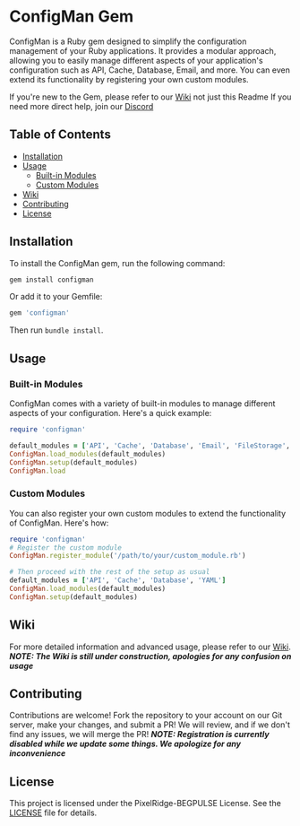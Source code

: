 # ConfigMan Gem

ConfigMan is a Ruby gem designed to simplify the configuration management of your Ruby applications. It provides a modular approach, allowing you to easily manage different aspects of your application's configuration such as API, Cache, Database, Email, and more. You can even extend its functionality by registering your own custom modules.

If you're new to the Gem, please refer to our [Wiki](https://git.pixelridgesoftworks.com/PixelRidge-Softworks/ConfigMan/wiki/ConfigMan-Wiki-Home) not just this Readme
If you need more direct help, join our [Discord](https://discord.pixelridgesoftworks.com)

## Table of Contents

- [Installation](#installation)
- [Usage](#usage)
  - [Built-in Modules](#built-in-modules)
  - [Custom Modules](#custom-modules)
- [Wiki](#wiki)
- [Contributing](#contributing)
- [License](#license)

## Installation

To install the ConfigMan gem, run the following command:

```bash
gem install configman
```

Or add it to your Gemfile:

```bash
gem 'configman'
```

Then run `bundle install`.

## Usage

### Built-in Modules

ConfigMan comes with a variety of built-in modules to manage different aspects of your configuration. Here's a quick example:

```ruby
require 'configman'

default_modules = ['API', 'Cache', 'Database', 'Email', 'FileStorage', 'Localization', 'Logging', 'YAML']
ConfigMan.load_modules(default_modules)
ConfigMan.setup(default_modules)
ConfigMan.load
```

### Custom Modules

You can also register your own custom modules to extend the functionality of ConfigMan. Here's how:

```ruby
require 'configman'
# Register the custom module
ConfigMan.register_module('/path/to/your/custom_module.rb')

# Then proceed with the rest of the setup as usual
default_modules = ['API', 'Cache', 'Database', 'YAML']
ConfigMan.load_modules(default_modules)
ConfigMan.setup(default_modules)
```

## Wiki

For more detailed information and advanced usage, please refer to our [Wiki](https://git.pixelridgesoftworks.com/PixelRidge-Softworks/ConfigMan/wiki/ConfigMan-Wiki-Home). ***NOTE: The Wiki is still under construction, apologies for any confusion on usage***

## Contributing

Contributions are welcome! Fork the repository to your account on our Git server, make your changes, and submit a PR! We will review, and if we don't find any issues, we will merge the PR! ***NOTE: Registration is currently disabled while we update some things. We apologize for any inconvenience***

## License

This project is licensed under the PixelRidge-BEGPULSE License. See the [LICENSE](LICENSE) file for details.
